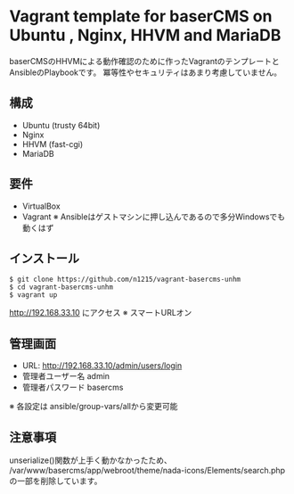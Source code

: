 Vagrant template for baserCMS on Ubuntu , Nginx, HHVM and MariaDB
=================================================================

baserCMSのHHVMによる動作確認のために作ったVagrantのテンプレートとAnsibleのPlaybookです。
冪等性やセキュリティはあまり考慮していません。

構成
----
* Ubuntu (trusty 64bit)
* Nginx
* HHVM (fast-cgi) 
* MariaDB

要件
----
* VirtualBox
* Vagrant
※ Ansibleはゲストマシンに押し込んであるので多分Windowsでも動くはず

インストール
------------

    $ git clone https://github.com/n1215/vagrant-basercms-unhm
    $ cd vagrant-basercms-unhm
    $ vagrant up

http://192.168.33.10 にアクセス
※ スマートURLオン

管理画面
--------
* URL: http://192.168.33.10/admin/users/login
* 管理者ユーザー名 admin
* 管理者パスワード basercms

※ 各設定は ansible/group-vars/allから変更可能

注意事項
--------
unserialize()関数が上手く動かなかったため、
/var/www/basercms/app/webroot/theme/nada-icons/Elements/search.phpの一部を削除しています。
